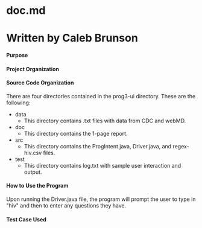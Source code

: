 # doc.md
# Written by Caleb Brunson

#### Purpose

#### Project Organization

#### Source Code Organization
There are four directories contained in the prog3-ui directory. These are the following:
* data
    * This directory contains .txt files with data from CDC and webMD.
* doc
    * This directory contains the 1-page report.
* src
    * This directory contains the ProgIntent.java, Driver.java, and regex-hiv.csv files.
* test
    * This directory contains log.txt with sample user interaction and output.

#### How to Use the Program
Upon running the Driver.java file, the program will prompt the user to type in "hiv" and then to enter any questions they have.

#### Test Case Used
